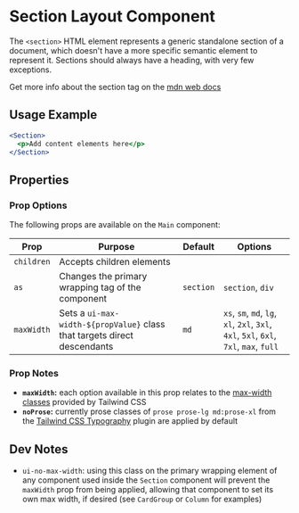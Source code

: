 # Section Layout Component

The `<section>` HTML element represents a generic standalone section of a document, which doesn't have a more specific semantic element to represent it. Sections should always have a heading, with very few exceptions.

Get more info about the section tag on the [mdn web docs](https://developer.mozilla.org/en-US/docs/Web/HTML/Element/section)

## Usage Example

```jsx
<Section>
  <p>Add content elements here</p>
</Section>
```

## Properties

### Prop Options

The following props are available on the `Main` component:

| Prop       | Purpose                                                                  | Default   | Options                                                                               |
| ---------- | ------------------------------------------------------------------------ | --------- | ------------------------------------------------------------------------------------- |
| `children` | Accepts children elements                                                |           |                                                                                       |
| `as`       | Changes the primary wrapping tag of the component                        | `section` | `section`, `div`                                                                      |
| `maxWidth` | Sets a `ui-max-width-${propValue}` class that targets direct descendants | `md`      | `xs`, `sm`, `md`, `lg`, `xl`, `2xl`, `3xl`, `4xl`, `5xl`, `6xl`, `7xl`, `max`, `full` |

### Prop Notes

- **`maxWidth`:** each option available in this prop relates to the [max-width classes](https://tailwindcss.com/docs/max-width) provided by Tailwind CSS
- **`noProse`:** currently prose classes of `prose prose-lg md:prose-xl` from the [Tailwind CSS Typography](https://github.com/tailwindlabs/tailwindcss-typography) plugin are applied by default

## Dev Notes

- `ui-no-max-width`: using this class on the primary wrapping element of any component used inside the `Section` component will prevent the `maxWidth` prop from being applied, allowing that component to set its own max width, if desired (see `CardGroup` or `Column` for examples)
